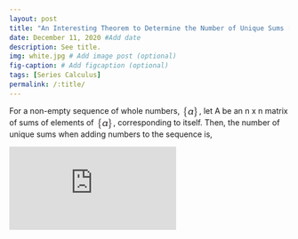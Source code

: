 ```yaml
---
layout: post
title: "An Interesting Theorem to Determine the Number of Unique Sums [Needs Work]"
date: December 11, 2020 #Add date 
description: See title.
img: white.jpg # Add image post (optional)
fig-caption: # Add figcaption (optional)
tags: [Series Calculus]
permalink: /:title/
---
```


For a non-empty sequence of whole numbers, <img src="../assets/img/biga.png" align="center" border="0" alt=" \big\{a\big\} " width="31" height="21" />, let A be an n x n matrix of sums of
elements of <img src="../assets/img/biga.png" align="center" border="0" alt=" \big\{a\big\} " width="31" height="21" />, corresponding to itself. Then, the number of unique
sums when adding numbers to the sequence is, 

![equation](https://latex.codecogs.com/png.latex?%5Cdpi%7B100%7D%20%5Cfn_cm%20%5Clarge%20%7B%5CLarge%20S%7D%7B%5Cscriptsize%20n&plus;1%7D%20%3D%20%5Cbegin%7Bcases%7D%20%7B%5CLarge%20S%7D%7B%5Cscriptsize%20n%7D%20%26%20%5Ctext%7Bif%20%7D%20%24%7B%5CLarge%20a%7D%7B%5Cscriptsize%20n&plus;1%7D%20%24%20%5Cleq%20%24%20%5CLarge%7Ba%7D%5Cscriptsize%7Bn%7D%24%2C%5C%5C%20%7B%5CLarge%20S%7D%7B%5Cscriptsize%20n%7D%20&plus;%20%24%28%7B%5CLarge%20a%7D%7B%5Cscriptsize%20n&plus;1%7D%24%20-%20%24%7B%5CLarge%20a%7D%7B%5Cscriptsize%20n%7D&plus;1%29%24%20%26%20%5Ctext%7Bif%20%7D%20%24%7B%5CLarge%20a%7D%7B%5Cscriptsize%20n%7D%20%24%20%3C%20%24%20%7B%5CLarge%20a%7D%7B%5Cscriptsize%20n&plus;1%7D%20%24%20%5Cleq%20%24%20%7B%5Cnormalsize%202%7D%7B%5CLarge%20a%7D%7B%5Cscriptsize%20n%7D%24%2C%5C%5C%20%7B%5CLarge%20S%7D%7B%5Cscriptsize%20n%7D%20&plus;%20%28n%20&plus;%201%29%20%26%20%5Ctext%7Bif%20%7D%20%24%7B%5CLarge%20a%7D%7B%5Cscriptsize%20n&plus;1%7D%20%24%20%5Cgeq%20%24%20%7B%5Clarge%202%7D%7B%5CLarge%20a%7D%7B%5Cscriptsize%20n%7D%24.%20%5Cend%7Bcases%7D)